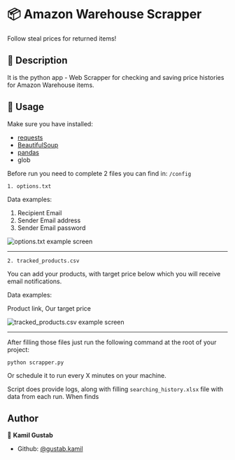 # :package: Amazon Warehouse Scrapper
Follow steal prices for returned items!
## :book: Description
It is the python app - Web Scrapper for checking and saving price histories for Amazon Warehouse items.
## 🚀 Usage
Make sure you have installed:
* [requests](https://pypi.org/project/requests)
* [BeautifulSoup](https://pypi.org/project/BeautifulSoup)
* [pandas](https://pypi.org/project/pandas)
* glob

Before run you need to complete 2 files you can find in: `/config`

`1. options.txt`

Data examples:

1. Recipient Email
2. Sender Email address
3. Sender Email password

![options.txt example screen](https://i.imgur.com/YR5KSeG.png)

---
`2. tracked_products.csv`

You can add your products, with target price below which you will receive email notifications.

Data examples:

Product link, Our target price

![tracked_products.csv example screen](https://i.imgur.com/Vdin40U.png)

---
After filling those files just run the following command at the root of your project:
```
python scrapper.py
```
Or schedule it to run every X minutes on your machine.

Script does provide logs, along with filling `searching_history.xlsx` file with data from each run.
When finds

## Author

👤 **Kamil Gustab**

- Github: [@gustab.kamil](https://gitlab.com/gustab.kamil)
